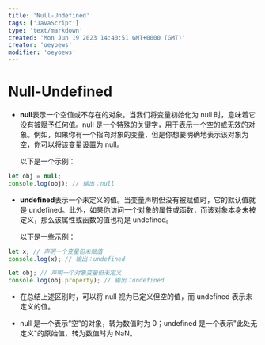 ```yaml
---
title: 'Null-Undefined'
tags: ['JavaScript']
type: 'text/markdown'
created: 'Mon Jun 19 2023 14:40:51 GMT+0000 (GMT)'
creator: 'oeyoews'
modifier: 'oeyoews'
---
```


# Null-Undefined

* **null**表示一个空值或不存在的对象。当我们将变量初始化为 null 时，意味着它没有被赋予任何值。null 是一个特殊的关键字，用于表示一个空的或无效的对象。例如，如果你有一个指向对象的变量，但是你想要明确地表示该对象为空，你可以将该变量设置为 null。

    以下是一个示例：

```javascript
let obj = null;
console.log(obj); // 输出：null
```

* **undefined**表示一个未定义的值。当变量声明但没有被赋值时，它的默认值就是 undefined。此外，如果你访问一个对象的属性或函数，而该对象本身未被定义，那么该属性或函数的值也将是 undefined。

    以下是一些示例：

```javascript
let x; // 声明一个变量但未赋值
console.log(x); // 输出：undefined

let obj; // 声明一个对象变量但未定义
console.log(obj.property); // 输出：undefined
```

* 在总结上述区别时，可以将 null 视为已定义但空的值，而 undefined 表示未定义的值。

* null 是一个表示“空”的对象，转为数值时为 0；undefined 是一个表示"此处无定义"的原始值，转为数值时为 NaN。
